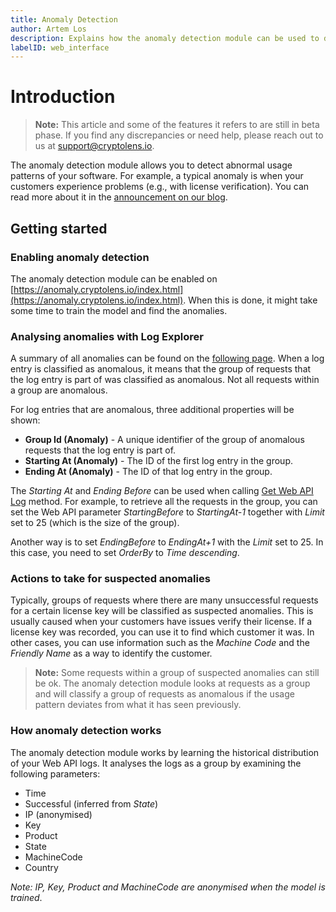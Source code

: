 ```yaml
---
title: Anomaly Detection
author: Artem Los
description: Explains how the anomaly detection module can be used to detect abnormal usage patterns and fraudulent behaviour.
labelID: web_interface
---
```


# Introduction

> **Note:** This article and some of the features it refers to are still in beta phase. If you find any discrepancies or need help, please
reach out to us at support@cryptolens.io.

The anomaly detection module allows you to detect abnormal usage patterns of your software. For example, a typical anomaly is when your customers experience problems (e.g., with license verification). You can read more about it in the [announcement on our blog](https://cryptolens.io/2021/01/ai-anomaly-detection-in-software-licensing-logs/).

## Getting started
### Enabling anomaly detection

The anomaly detection module can be enabled on [https://anomaly.cryptolens.io/index.html](https://anomaly.cryptolens.io/index.html). When this
is done, it might take some time to train the model and find the anomalies.

### Analysing anomalies with Log Explorer

A summary of all anomalies can be found on the [following page](https://app.cryptolens.io/extensions/SuspectedAnomalies).
When a log entry is classified as anomalous, it means that the group of requests that the log entry is part of was classified as anomalous. Not all requests within a group are anomalous.

For log entries that are anomalous, three additional properties will be shown:
* **Group Id (Anomaly)** -  A unique identifier of the group of anomalous requests that the log entry is part of.
* **Starting At (Anomaly)** - The ID of the first log entry in the group.
* **Ending At (Anomaly)** - The ID of that log entry in the group.

The *Starting At* and *Ending Before* can be used when calling [Get Web API Log](https://app.cryptolens.io/docs/api/v3/GetWebAPILog) method. For example, to retrieve all the requests in the group, you can set the Web API parameter *StartingBefore* to *StartingAt-1* together with *Limit* set to 25 (which is the size of the group).

Another way is to set *EndingBefore* to *EndingAt+1* with the *Limit* set to 25. In this case, you need to set *OrderBy* to *Time descending*.

### Actions to take for suspected anomalies
Typically, groups of requests where there are many unsuccessful requests for a certain license key will be classified as suspected anomalies. This is usually caused when your customers have issues verify their license. If a license key was recorded, you can use it to find which customer it was. In other cases, you can use information such as the *Machine Code* and the *Friendly Name* as a way to identify the customer. 

> **Note:** Some requests within a group of suspected anomalies can still be ok. The anomaly detection module looks at requests as a group and will classify a group of requests as anomalous if the usage pattern deviates from what it has seen previously.

### How anomaly detection works

The anomaly detection module works by learning the historical distribution of your Web API logs. It analyses the logs as a group by examining the following parameters:

* Time
* Successful (inferred from *State*)
* IP (anonymised)
* Key
* Product
* State
* MachineCode
* Country

*Note: IP, Key, Product and MachineCode are anonymised when the model is trained*. 
